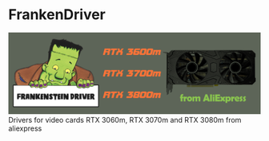 # FrankenDriver
![logo](logo/FrankenDriver.png)
Drivers for video cards RTX 3060m, RTX 3070m and RTX 3080m from aliexpress
